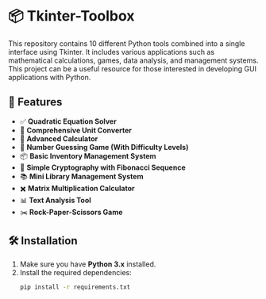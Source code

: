 # 📦 Tkinter-Toolbox

This repository contains 10 different Python tools combined into a single interface using Tkinter. It includes various applications such as mathematical calculations, games, data analysis, and management systems. This project can be a useful resource for those interested in developing GUI applications with Python.

## 🚀 Features

- ✅ **Quadratic Equation Solver**  
- 🔄 **Comprehensive Unit Converter**  
- 🧮 **Advanced Calculator**  
- 🎯 **Number Guessing Game (With Difficulty Levels)**  
- 📦 **Basic Inventory Management System**  
- 🔐 **Simple Cryptography with Fibonacci Sequence**  
- 📚 **Mini Library Management System**  
- ✖️ **Matrix Multiplication Calculator**  
- 📊 **Text Analysis Tool**  
- ✂️ **Rock-Paper-Scissors Game**  

## 🛠 Installation

1. Make sure you have **Python 3.x** installed.  
2. Install the required dependencies:  
   ```sh
   pip install -r requirements.txt
